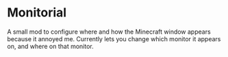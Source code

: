 # Monitorial

A small mod to configure where and how the Minecraft window appears because it annoyed me.
Currently lets you change which monitor it appears on, and where on that monitor.